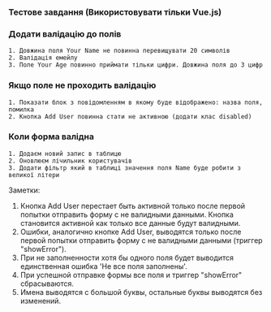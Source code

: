 ### Тестове завдання (Використовувати тільки Vue.js)
### Додати валідацію до полів
```
1. Довжина поля Your Name не повинна перевищувати 20 символів
2. Валідація емейлу
3. Поле Your Age повинно приймати тільки цифри. Довжина поля до 3 цифр
```

### Якщо поле не проходить валідацію
```
1. Показати блок з повідомленням в якому буде відображено: назва поля, помилка
2. Кнопка Add User повинна стати не активною (додати клас disabled)
```

### Коли форма валідна
```
1. Додаєм новий запис в таблицю
2. Оновлюєм лічильник користувачів
3. Додати фільтр який в таблиці значення поля Name буде робити з великої літери
```

Заметки:
1. Кнопка Add User перестает быть активной только после первой попытки отправить форму с не валидными данными. Кнопка становится активной как только все данные будут валидными.
2. Ошибки, аналогично кнопке Add User, выводятся только после первой попытки отправить форму с не валидными данными (триггер "showError").
3. При не заполненности хотя бы одного поля будет выводится единственная ошибка 'Не все поля заполнены'.
4. При успешной отправке формы все поля и триггер "showError" сбрасываются.
6. Имена выводятся с большой буквы, остальные буквы выводятся без изменений.
